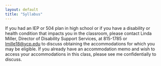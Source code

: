 ```yaml
---
layout: default
title: "Syllabus"
---
```


If you had an IEP or 504 plan in high school or if you have a disability or health condition that impacts you in the classroom, please contact Linda Miller, Director of Disability Support Services, at 815-1785 or lmille18@ycp.edu to discuss obtaining the accommodations for which you may be eligible. If you already have an accommodation memo and wish to access your accommodations in this class, please see me confidentially to discuss.
